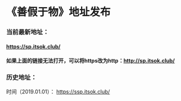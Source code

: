 # 《善假于物》地址发布

### 当前最新地址：
#### https://sp.itsok.club/
#### 如果上面的链接无法打开，可以将https改为http：http://sp.itsok.club/

### 历史地址：
时间（2019.01.01）： https://ssp.itsok.club/
